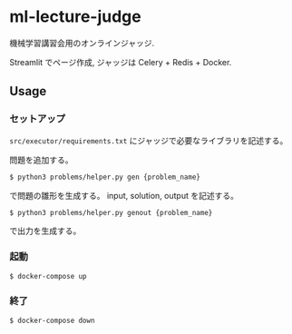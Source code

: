 # ml-lecture-judge

機械学習講習会用のオンラインジャッジ.

Streamlit でページ作成, ジャッジは Celery + Redis + Docker.

## Usage

### セットアップ

`src/executor/requirements.txt` にジャッジで必要なライブラリを記述する。

問題を追加する。

```bash
$ python3 problems/helper.py gen {problem_name}
```

で問題の雛形を生成する。 input, solution, output を記述する。

```bash
$ python3 problems/helper.py genout {problem_name}
```

で出力を生成する。



### 起動

```bash
$ docker-compose up
```

### 終了

```bash
$ docker-compose down
```

